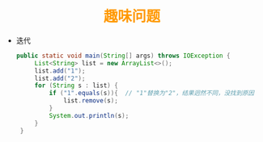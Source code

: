 # <div style="text-align:center;color:#FF9900">趣味问题</div>
* 迭代
   ```Java
   public static void main(String[] args) throws IOException {
        List<String> list = new ArrayList<>();
        list.add("1");
        list.add("2");
        for (String s : list) {
            if ("1".equals(s)){  // "1"替换为"2"，结果迥然不同，没找到原因
                list.remove(s);
            }
            System.out.println(s);
        }
    }
   ```
